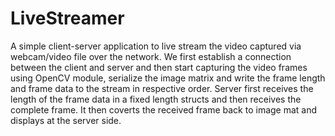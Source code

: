 # LiveStreamer
A simple client-server application to live stream the video captured via webcam/video file over the network.
We first establish a connection between the client and server and then start capturing the video frames using OpenCV module, serialize the image matrix and write the frame length and frame data to the stream in respective order.
Server first receives the length of the frame data in a fixed length structs and then receives the complete frame.
It then coverts the received frame back to image mat and displays at the server side.

